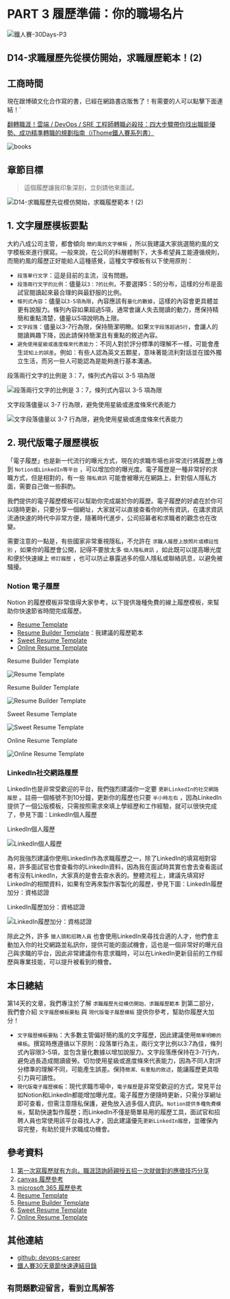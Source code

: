 # PART 3 履歷準備：你的職場名片

![鐵人賽-30Days-P3](https://github.com/qwedsazxc78/devops-career/raw/main/docs/img/30Days-P3.png)

## D14-求職履歷先從模仿開始，求職履歷範本！(2)

## 工商時間

現在跟博碩文化合作寫的書，已經在網路書店販售了！有需要的人可以點擊下面連結！`

[翻轉職涯！雲端 / DevOps / SRE 工程師轉職必殺技：四大步驟帶你找出職能優勢、成功精準轉職的規劃指南（iThome鐵人賽系列書）](https://heyurl.cc/lQ3e4)

![books](https://github.com/qwedsazxc78/devops-career/raw/main/docs/img/books.png)

## 章節目標

> 這個履歷讓我印象深刻，立刻請他來面試。

![D14-求職履歷先從模仿開始，求職履歷範本！(2)](https://github.com/qwedsazxc78/devops-career/raw/main/docs/img/D14.png)

## 1. 文字履歷模板要點

大約八成公司主管，都會傾向 `簡約風的文字模板` ，所以我建議大家挑選簡約風的文字模板來進行撰寫。一般來說，在公司的科層體制下，大多希望員工能遵循規則，而簡約風的履歷正好能給人這種感覺，這種文字模板有以下使用原則：

* `段落單行文字`：這是目前的主流，沒有問題。
* `段落兩行文字的比例`：儘量以`3：7的比例`，不要選擇5：5的分布，這樣的分布是面試官閱讀起來最合理的與最舒服的比例。
* `條列式內容`：儘量以`3-5項為限`，內容應該有`量化的數據`，這樣的內容會更具體並更有說服力。條列內容如果超過5項，通常會讓人失去閱讀的動力，應保持精簡和重點清楚，儘量以5項說明為上限。
* `文字段落`：儘量以3-7行為限，保持簡潔明瞭。如果`文字段落超過5行`，會讓人的閱讀興趣下降，因此請保持簡潔且有重點的敘述內容。
* `避免使用星級或進度條來代表能力`：不同人對於評分標準的理解不一樣，可能會產生`認知上的誤差`。例如：有些人認為英文五顆星，意味著能流利對話並在國外獨立生活，而另一些人可能認為是能夠進行基本溝通。

段落兩行文字的比例是 3：7，條列式內容以 3-5 項為限

![段落兩行文字的比例是 3：7，條列式內容以 3-5 項為限](https://github.com/qwedsazxc78/devops-career/raw/main/docs/img/D14-1.png)

文字段落儘量以 3-7 行為限，避免使用星級或進度條來代表能力

![文字段落儘量以 3-7 行為限，避免使用星級或進度條來代表能力](https://github.com/qwedsazxc78/devops-career/raw/main/docs/img/D14-2.png)

## 2. 現代版電子履歷模板

「電子履歷」也是新一代流行的曝光方式，現在的求職市場也非常流行將履歷上傳到 `Notion或LinkedIn等平台` ，可以增加你的曝光度。電子履歷是一種非常好的求職方式，但是相對的，有一些 `隱私資訊` 可能會被曝光在網路上，針對個人隱私方面，需要自己做一些斟酌。

我們提供的電子履歷模板可以幫助你完成屬於你的履歷。電子履歷的好處在於你可以隨時更新，只要分享一個網址，大家就可以直接查看你的所有資訊，在講求資訊流通快速的時代中非常方便，隨著時代進步，公司招募者和求職者的觀念也在改變。

需要注意的一點是，有些國家非常重視隱私，不允許在 `求職人履歷上放照片或標註性別` ，如果你的履歷會公開，記得不要放太多 `個人隱私資訊` ，如此既可以提高曝光度和便於快速線上 `修訂履歷` ，也可以防止暴露過多的個人隱私或聯絡訊息，以避免被騷擾。

### Notion 電子履歷

Notion 的履歷模板非常值得大家參考，以下提供幾種免費的線上履歷模板，來幫助你快速節省時間完成履歷。

* [Resume Template](https://www.notion.so/templates/resume)
* [Resume Builder Template](https://notsuusuu.notion.site/1956d33288a84691aa358d2996906eb4)：我建議的履歷範本
* [Sweet Resume Template](https://byburk.notion.site/Burk-Rose-ed9342b7471947e78e212bb44f32f506)
* [Online Resume Template](https://notion-templates.notion.site/Online-Resume-9faf7ffcf59c482884785f92295ef84d)

Resume Builder Template

![Resume Template](https://github.com/qwedsazxc78/devops-career/raw/main/docs/img/D14-3.png)

Resume Builder Template

![Resume Builder Template](https://github.com/qwedsazxc78/devops-career/raw/main/docs/img/D14-4.png)

Sweet Resume Template

![Sweet Resume Template](https://github.com/qwedsazxc78/devops-career/raw/main/docs/img/D14-5.png)

Online Resume Template

![Online Resume Template](https://github.com/qwedsazxc78/devops-career/raw/main/docs/img/D14-6.png)

### LinkedIn社交網路履歷

LinkedIn也是非常受歡迎的平台，我們強烈建議你一定要 `更新LinkedIn的社交網路履歷` 。註冊一個帳號不到10分鐘，更新你的履歷也只要 `半小時左右` ，因為LinkedIn提供了一個公版模板，只需按照需求來填上學經歷和工作經驗，就可以很快完成了，參見下圖：LinkedIn個人履歷

LinkedIn個人履歷

![LinkedIn個人履歷](https://github.com/qwedsazxc78/devops-career/raw/main/docs/img/D14-7.png)

為何我強烈建議你使用LinkedIn作為求職履歷之一，除了LinkedIn的填寫相對容易，許多面試官也會查看你的LinkedIn資料，因為我在面試時其實也會去查看面試者有沒有LinkedIn，大家真的是會去查水表的。整體流程上，建議先填寫好LinkedIn的相關資料，如果有空再來製作客製化的履歷，參見下圖：LinkedIn履歷加分：資格認證

LinkedIn履歷加分：資格認證

![LinkedIn履歷加分：資格認證](https://github.com/qwedsazxc78/devops-career/raw/main/docs/img/D14-8.png)

除此之外，許多 `獵人頭和招聘人員` 也會使用LinkedIn來尋找合適的人才，他們會主動加入你的社交網路並私訊你，提供可能的面試機會，這也是一個非常好的曝光自己與求職的平台，因此非常建議你有意求職時，可以在LinkedIn更新目前的工作經歷與專業技能，可以提升被看到的機會。

## 本日總結

第14天的文章，我們專注於了解 `求職履歷先從模仿開始，求職履歷範本` 到第二部分，我們會介紹 `文字履歷模板要點` 與 `現代版電子履歷模板` 提供你參考，幫助你履歷大加分！

* `文字履歷模板要點`：大多數主管偏好簡約風的文字履歷，因此建議使用`簡單明瞭的模板`。撰寫時應遵循以下原則：段落單行為主，兩行文字比例以3:7為佳，條列式內容限3-5項，並包含量化數據以增加說服力。文字段落應保持在3-7行內，避免過長造成閱讀疲勞。切勿使用星級或進度條來代表能力，因為不同人對評分標準的理解不同，可能產生誤差。保持`簡潔、有重點的敘述`，能讓履歷更具吸引力與可讀性。
* `現代版電子履歷模板`：現代求職市場中，`電子履歷`是非常受歡迎的方式，常見平台如Notion和LinkedIn都能增加曝光度。電子履歷方便隨時更新，只需分享網址即可查看，但需注意隱私保護，避免放入過多個人資訊。`Notion提供多種免費模板`，幫助快速製作履歷；而LinkedIn不僅是簡單易用的履歷工具，面試官和招聘人員也常使用該平台尋找人才，因此建議優先`更新LinkedIn履歷`，並確保內容完整，有助於提升求職成功機會。

## 參考資料

1. [第一次寫履歷就有方向，職涯諮詢師親授五招一次就做對的應徵技巧分享](https://www.1111.com.tw/1000w/fanshome/discussTopic.asp?cat=FANS&id=335674)
2. [canvas 履歷參考](https://www.canva.com/resumes/templates/)
3. [microsoft 365 履歷參考](https://create.microsoft.com/en-us/templates/resumes)
4. [Resume Template](https://www.notion.so/templates/resume)
5. [Resume Builder Template](https://notsuusuu.notion.site/1956d33288a84691aa358d2996906eb4)
6. [Sweet Resume Template](https://byburk.notion.site/Burk-Rose-ed9342b7471947e78e212bb44f32f506)
7. [Online Resume Template](https://notion-templates.notion.site/Online-Resume-9faf7ffcf59c482884785f92295ef84d)

## 其他連結

* [github: devops-career](https://github.com/qwedsazxc78/devops-career/tree/main)
* [鐵人賽30天章節快速連結目錄](https://ithelp.ithome.com.tw/articles/10351094)

## `有問題歡迎留言，看到立馬解答`
